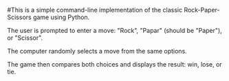 #This is a simple command-line implementation of the classic Rock-Paper-Scissors game using Python.

The user is prompted to enter a move: "Rock", "Papar" (should be "Paper"), or "Scissor".

The computer randomly selects a move from the same options.

The game then compares both choices and displays the result: win, lose, or tie.
